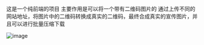 这是一个纯前端的项目
主要作用是可以将一个带有二维码图片的 通过上传不同的网站地址，将图片中的二维码转换成真实的二维码，最终合成真实的宣传图片，并且可以进行批量压缩下载

![image](https://github.com/1169938246/ImageQRCodeDownAll/assets/30794661/34bf9546-37d9-4de3-88c7-3c233bd27fb2)
